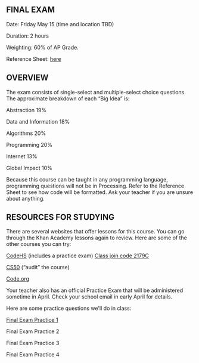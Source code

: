 ## FINAL EXAM
 
Date: Friday May 15 (time and location TBD)

Duration: 2 hours

Weighting: 60% of AP Grade.

Reference Sheet: [here](https://drive.google.com/file/d/1e3tDr_CwCetF0JD1VmFwknOL7Qxle6hI/view?usp=sharing)

## OVERVIEW
The exam consists of single-select and multiple-select choice questions.  The approximate breakdown of each “Big Idea” is:

Abstraction 19%

Data and Information 18%

Algorithms 20%

Programming 20%

Internet 13%

Global Impact 10%

Because this course can be taught in any programming language, programming questions will not be in Processing.  Refer to the Reference Sheet to see how code will be formatted.  Ask your teacher if you are unsure about anything.

## RESOURCES FOR STUDYING

There are several websites that offer lessons for this course.  You can go through the Khan Academy lessons again to review.  Here are some of the other courses you can try:

[CodeHS](https://www.codehs.com) (includes a practice exam) [Class join code 2179C](https://codehs.com/go/2179C)

[CS50](https://www.edx.org/course/cs50s-introduction-to-computer-science) (“audit” the course)

[Code.org](https://code.org/)

Your teacher also has an official Practice Exam that will be administered sometime in April.  Check your school email in early April for details.

Here are some practice questions we'll do in class:

[Final Exam Practice 1](https://docs.google.com/forms/d/e/1FAIpQLSdCGICRyhLIyvoHtEgqgLFKHQQL4oJwQrFa46KHhh-IUdo0Pw/viewform?usp=sf_link)

Final Exam Practice 2

Final Exam Practice 3

Final Exam Practice 4




